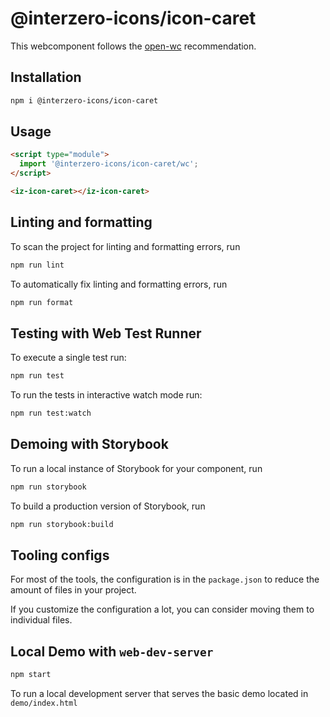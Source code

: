 # @interzero-icons/icon-caret

This webcomponent follows the [open-wc](https://github.com/open-wc/open-wc) recommendation.

## Installation

```bash
npm i @interzero-icons/icon-caret
```

## Usage

```html
<script type="module">
  import '@interzero-icons/icon-caret/wc';
</script>

<iz-icon-caret></iz-icon-caret>
```

## Linting and formatting

To scan the project for linting and formatting errors, run

```bash
npm run lint
```

To automatically fix linting and formatting errors, run

```bash
npm run format
```

## Testing with Web Test Runner

To execute a single test run:

```bash
npm run test
```

To run the tests in interactive watch mode run:

```bash
npm run test:watch
```

## Demoing with Storybook

To run a local instance of Storybook for your component, run

```bash
npm run storybook
```

To build a production version of Storybook, run

```bash
npm run storybook:build
```


## Tooling configs

For most of the tools, the configuration is in the `package.json` to reduce the amount of files in your project.

If you customize the configuration a lot, you can consider moving them to individual files.

## Local Demo with `web-dev-server`

```bash
npm start
```

To run a local development server that serves the basic demo located in `demo/index.html`
